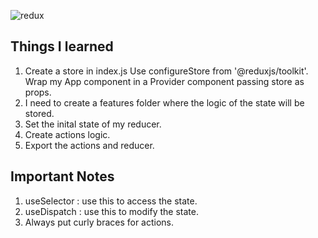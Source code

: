 ![redux](https://user-images.githubusercontent.com/17794216/158931262-033f885a-5220-4448-a385-66840f290fdc.png)



## Things I learned

1. Create a store in index.js Use configureStore from '@reduxjs/toolkit'. Wrap my App component in a Provider component passing store as props.
2. I need to create a features folder where the logic of the state will be stored.
3. Set the inital state of my reducer. 
4. Create actions logic.
5. Export the actions and reducer.

## Important Notes

1. useSelector :  use this to access the state.
2. useDispatch :  use this to modify the state.
3. Always put curly braces for actions. 
